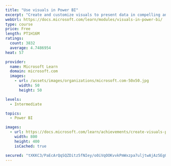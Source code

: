 ```yaml
---
title: "Use visuals in Power BI"
excerpt: "Create and customize visuals to present data in compelling and insightful ways."
webUrl: https://docs.microsoft.com/learn/modules/visuals-in-power-bi/
type: course
price: Free
length: PT1H16M
ratings:
  count: 3832
  average: 4.7486954
heat: 57

provider:
  name: Microsoft Learn
  domain: microsoft.com
  images:
    - url: /assets/images/organizations/microsoft.com-50x50.jpg
      width: 50
      height: 50

levels:
  - Intermediate

topics:
  - Power BI

images:
  - url: https://docs.microsoft.com/learn/achievements/create-visuals-power-bi-desktop-social.png
    width: 800
    height: 400
    isCached: true

secured: "tXKKC3/PaEcArQqSQZDitz5fNIey/o0iVqOOKvvkPmWxzpa7uljtwAjAz5Eg0xKuL13yAH2db0UEuGSFVUxA/MuOTc1igjcb6Wc5wmhn90c6mc+TI5FQi1iRlZh3xsjDSDhy3OstdMJ4fUoxj7WFXUtzsrMLIihwbRACqsk5hNwoHmf/mc0RMjV8E40aFV8HAduhNOotcDB7oXdunFEa8c15CxlziWUond3lcfurI3oYEaoSE4HTs36UINtD+v9uzYlOd4DXzsyYvIBa2fDJBZ5B835MDZAv0yEj9MvdwI9GD9dJ+IEuhWRZwXruvGk58fPgbXZla+7BfBbhupgXjFKSe/eTA6dPJhNdRJ/Rb8XCO1hN4MeL/0EM5sn5KqzneWEOmNpd7Y8jCL3xlFT7hXntBAQ1TJYNkQHc4DbB3nw=;g4vWOz2OwkzM8kLn4jbGJg=="
---
```


